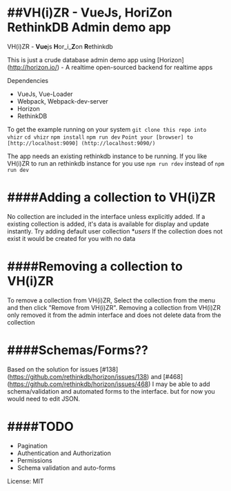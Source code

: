 ##VH(i)ZR - VueJs, HoriZon RethinkDB Admin demo app
============

VH(i)ZR - **Vue**js **H**or_i_**Z**on **R**ethinkdb

This is just a crude database admin demo app using [Horizon] (http://horizon.io/) - A realtime open-sourced backend for realtime apps

Dependencies
* VueJs, Vue-Loader
* Webpack, Webpack-dev-server
* Horizon
* RethinkDB

To get the example running on your system
`git clone this repo into vhizr`
`cd vhizr`
`npm install`
`npm run dev`
`Point your [browser] to [http://localhost:9090] (http://localhost:9090/)`

The app needs an existing rethinkdb instance to be running.
If you like VH(i)ZR to run an rethinkdb instance for you
use `npm run rdev` instead of `npm run dev`

####Adding a collection to VH(i)ZR
============
No collection are included in the interface unless explicitly added.
If a existing collection is added, it's data is available for display and update instantly.
Try adding default user collection **users*
If the collection does not exist it would be created for you with no data

####Removing a collection to VH(i)ZR
============
To remove a collection from VH(i)ZR, Select the collection from the menu and then click
"Remove from VH(i)ZR".
Removing a collection from VH(i)ZR only removed it from the admin interface and
does not delete data from the collection

####Schemas/Forms??
============
Based on the solution for issues [#138] (https://github.com/rethinkdb/horizon/issues/138) and [#468] (https://github.com/rethinkdb/horizon/issues/468)
I may be able to add schema/validation and automated forms to the interface.
but for now you would need to edit JSON.


####TODO
============
* Pagination
* Authentication and Authorization
* Permissions
* Schema validation and auto-forms

License: MIT
